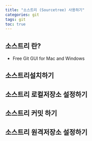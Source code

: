 ```yaml
---
title: "소스트리 (Sourcetree) 사용하기"
categories: git
tags: git
toc: true
---
```

## 소스트리 란?
- Free Git GUI for Mac and Windows

## 소스트리설치하기

## 소스트리 로컬저장소 설정하기

## 소스트리 커밋 하기

## 소스트리 원격저장소 설정하기
